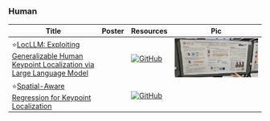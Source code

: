 ### Human
|Title|Poster|Resources|Pic|
|------|------|------|------|
| ⭐[LocLLM: Exploiting Generalizable Human Keypoint Localization via Large Language Model](https://openaccess.thecvf.com/content/CVPR2024/html/Wang_LocLLM_Exploiting_Generalizable_Human_Keypoint_Localization_via_Large_Language_Model_CVPR_2024_paper.html) |  | [![GitHub](https://img.shields.io/github/stars/kennethwdk/LocLLM?style=social)](https://github.com/kennethwdk/LocLLM) |![Pic](https://github.com/HeChengHui/CVPR2024/blob/main/Papers/Topics/Keypoints%20Localization/assets/WhatsApp%20Image%202024-07-03%20at%2010.21.23.jpeg)
| ⭐[Spatial-Aware Regression for Keypoint Localization ](https://openaccess.thecvf.com/content/CVPR2024/papers/Wang_Spatial-Aware_Regression_for_Keypoint_Localization_CVPR_2024_paper.pdf)| | [![GitHub](https://img.shields.io/github/stars/kennethwdk/SAR?style=social)](https://github.com/kennethwdk/SAR) 
